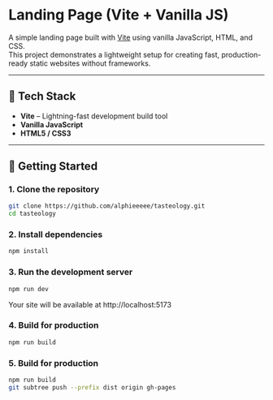 # Landing Page (Vite + Vanilla JS)

A simple landing page built with [Vite](https://vitejs.dev/) using vanilla JavaScript, HTML, and CSS.  
This project demonstrates a lightweight setup for creating fast, production-ready static websites without frameworks.

---

## 🧩 Tech Stack
- **Vite** – Lightning-fast development build tool
- **Vanilla JavaScript**
- **HTML5 / CSS3**

---

## 🚀 Getting Started

### 1. Clone the repository
```bash
git clone https://github.com/alphieeeee/tasteology.git
cd tasteology
```

### 2. Install dependencies
```bash
npm install
```

### 3. Run the development server
```bash
npm run dev
```
Your site will be available at http://localhost:5173

### 4. Build for production
```bash
npm run build
```

### 5. Build for production
```bash
npm run build
git subtree push --prefix dist origin gh-pages
```
